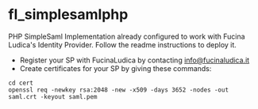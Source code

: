fl_simplesamlphp
================

PHP SimpleSaml Implementation already configured to work with Fucina Ludica's Identity Provider. Follow the readme instructions to deploy it.

* Register your SP with FucinaLudica by contacting info@fucinaludica.it
* Create certificates for your SP by giving these commands:
```shell
cd cert
openssl req -newkey rsa:2048 -new -x509 -days 3652 -nodes -out saml.crt -keyout saml.pem
